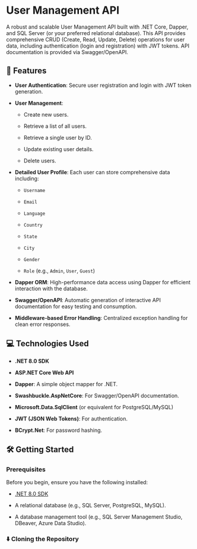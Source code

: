 # User Management API

A robust and scalable User Management API built with .NET Core, Dapper, and SQL Server (or your preferred relational database). This API provides comprehensive CRUD (Create, Read, Update, Delete) operations for user data, including authentication (login and registration) with JWT tokens. API documentation is provided via Swagger/OpenAPI.

## 🚀 Features

* **User Authentication**: Secure user registration and login with JWT token generation.

* **User Management**:

  * Create new users.

  * Retrieve a list of all users.

  * Retrieve a single user by ID.

  * Update existing user details.

  * Delete users.

* **Detailed User Profile**: Each user can store comprehensive data including:

  * `Username`

  * `Email`

  * `Language`

  * `Country`

  * `State`

  * `City`

  * `Gender`

  * `Role` (e.g., `Admin`, `User`, `Guest`)

* **Dapper ORM**: High-performance data access using Dapper for efficient interaction with the database.

* **Swagger/OpenAPI**: Automatic generation of interactive API documentation for easy testing and consumption.

* **Middleware-based Error Handling**: Centralized exception handling for clean error responses.

## 💻 Technologies Used

* **.NET 8.0 SDK**

* **ASP.NET Core Web API**

* **Dapper**: A simple object mapper for .NET.

* **Swashbuckle.AspNetCore**: For Swagger/OpenAPI documentation.

* **Microsoft.Data.SqlClient** (or equivalent for PostgreSQL/MySQL)

* **JWT (JSON Web Tokens)**: For authentication.

* **BCrypt.Net**: For password hashing.

## 🛠️ Getting Started

### Prerequisites

Before you begin, ensure you have the following installed:

* [.NET 8.0 SDK](https://dotnet.microsoft.com/download/dotnet/8.0)

* A relational database (e.g., SQL Server, PostgreSQL, MySQL).

* A database management tool (e.g., SQL Server Management Studio, DBeaver, Azure Data Studio).

### ⬇️ Cloning the Repository
